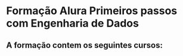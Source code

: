 # Formação Alura Primeiros passos com Engenharia de Dados

A formação contem os seguintes cursos:
- 


